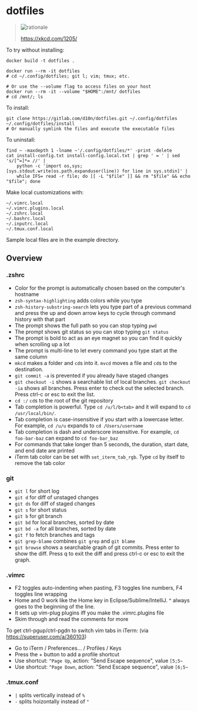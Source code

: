 # dotfiles

> ![rationale](https://imgs.xkcd.com/comics/is_it_worth_the_time.png)
>
> https://xkcd.com/1205/

To try without installing:

    docker build -t dotfiles .

    docker run --rm -it dotfiles
    # cd ~/.config/dotfiles; git l; vim; tmux; etc.

    # Or use the --volume flag to access files on your host
    docker run --rm -it --volume "$HOME":/mnt/ dotfiles
    # cd /mnt/; ls


To install:

    git clone https://gitlab.com/d10n/dotfiles.git ~/.config/dotfiles
    ~/.config/dotfiles/install
    # Or manually symlink the files and execute the executable files

To uninstall:

    find ~ -maxdepth 1 -lname ~'/.config/dotfiles/*' -print -delete
    cat install-config.txt install-config.local.txt | grep ' = ' | sed 's/[^=]*= //' |
        python -c 'import os,sys;[sys.stdout.write(os.path.expanduser(line)) for line in sys.stdin]' |
        while IFS= read -r file; do [[ -L "$file" ]] && rm "$file" && echo "$file"; done

Make local customizations with:

    ~/.vimrc.local
    ~/.vimrc.plugins.local
    ~/.zshrc.local
    ~/.bashrc.local
    ~/.inputrc.local
    ~/.tmux.conf.local

Sample local files are in the example directory.

## Overview

### .zshrc

 * Color for the prompt is automatically chosen based on the computer's hostname
 * `zsh-syntax-highlighting` adds colors while you type
 * `zsh-history-substring-search` lets you type part of a previous command and press the up and down arrow keys to cycle through command history with that part
 * The prompt shows the full path so you can stop typing `pwd`
 * The prompt shows git status so you can stop typing `git status`
 * The prompt is bold to act as an eye magnet so you can find it quickly when scrolling up a lot
 * The prompt is multi-line to let every command you type start at the same column
 * `mkcd` makes a folder and `cd`s into it. `mvcd` moves a file and `cd`s to the destination.
 * `git commit -a` is prevented if you already have staged changes
 * `git checkout -i` shows a searchable list of local branches. `git checkout -ia` shows all branches. Press enter to check out the selected branch. Press ctrl-c or esc to exit the list.
 * `cd :/` `cd`s to the root of the git repository
 * Tab completion is powerful. Type `cd /u/l/b<tab>` and it will expand to `cd /usr/local/bin/`.
 * Tab completion is case-insensitive if you start with a lowercase letter. For example, `cd /u/u` expands to `cd /Users/username`
 * Tab completion is dash and underscore insensitive. For example, `cd foo-bar-baz` can expand to `cd foo-bar_baz`
 * For commands that take longer than 5 seconds, the duration, start date, and end date are printed
 * iTerm tab color can be set with `set_iterm_tab_rgb`. Type `cd` by itself to remove the tab color

### git

 * `git l` for short log
 * `git d` for diff of unstaged changes
 * `git ds` for diff of staged changes
 * `git s` for short status
 * `git b` for git branch
 * `git bd` for local branches, sorted by date
 * `git bd -a` for all branches, sorted by date
 * `git f` to fetch branches and tags
 * `git grep-blame` combines `git grep` and `git blame`
 * `git browse` shows a searchable graph of git commits. Press enter to show the diff. Press q to exit the diff and press ctrl-c or esc to exit the graph.

### .vimrc

 * F2 toggles auto-indenting when pasting, F3 toggles line numbers, F4 toggles line wrapping
 * Home and 0 work like the Home key in Eclipse/Sublime/IntelliJ. ^ always goes to the beginning of the line.
 * It sets up vim-plug plugins iff you make the .vimrc.plugins file
 * Skim through and read the comments for more

To get ctrl-pgup/ctrl-pgdn to switch vim tabs in iTerm: (via https://superuser.com/a/360103)
 * Go to iTerm / Preferences... / Profiles / Keys
 * Press the + button to add a profile shortcut
 * Use shortcut: `^Page Up`, action: "Send Escape sequence", value `[5;5~`
 * Use shortcut: `^Page Down`, action: "Send Escape sequence", value `[6;5~`


### .tmux.conf

 * `|` splits vertically instead of `%`
 * `-` splits hoizontally instead of `"`

